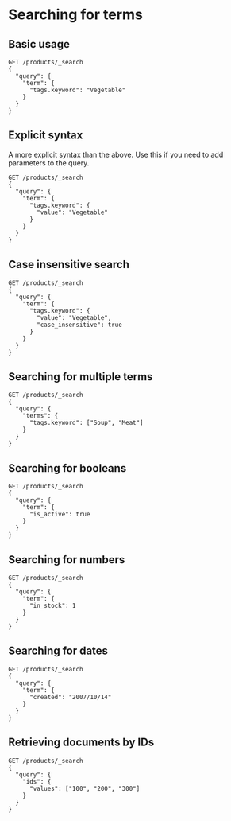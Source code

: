# Searching for terms

## Basic usage

```
GET /products/_search
{
  "query": {
    "term": {
      "tags.keyword": "Vegetable"
    }
  }
}
```

## Explicit syntax

A more explicit syntax than the above. Use this if you need to add parameters to the query.

```
GET /products/_search
{
  "query": {
    "term": {
      "tags.keyword": {
        "value": "Vegetable"
      }
    }
  }
}
```

## Case insensitive search

```
GET /products/_search
{
  "query": {
    "term": {
      "tags.keyword": {
        "value": "Vegetable",
        "case_insensitive": true
      }
    }
  }
}
```

## Searching for multiple terms

```
GET /products/_search
{
  "query": {
    "terms": {
      "tags.keyword": ["Soup", "Meat"]
    }
  }
}
```

## Searching for booleans

```
GET /products/_search
{
  "query": {
    "term": {
      "is_active": true
    }
  }
}
```

## Searching for numbers

```
GET /products/_search
{
  "query": {
    "term": {
      "in_stock": 1
    }
  }
}
```

## Searching for dates

```
GET /products/_search
{
  "query": {
    "term": {
      "created": "2007/10/14"
    }
  }
}
```

## Retrieving documents by IDs

```
GET /products/_search
{
  "query": {
    "ids": {
      "values": ["100", "200", "300"]
    }
  }
}
```